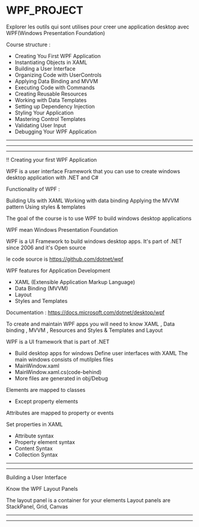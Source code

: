 # WPF_PROJECT
Explorer les outils qui sont utilises pour creer une application desktop avec WPF(Windows Presentation Foundation)

Course structure : 
- Creating You First WPF Application
- Instantiating Objects in XAML
- Building a User Interface
- Organizing Code with UserControls
- Applying Data Binding and MVVM
- Executing Code with Commands
- Creating Reusable Resources
- Working with Data Templates
- Setting up Dependency Injection
- Styling Your Application
- Mastering Control Templates
- Validating User Input
- Debugging Your WPF Application

---------------------------------------------------------------------------------------------------------
---------------------------------------------------------------------------------------------------------
---------------------------------------------------------------------------------------------------------

!! Creating your first WPF Application

WPF is a user interface Framework that you can use to create windows desktop application with .NET and C#

Functionality of WPF : 

Building UIs with XAML
Working with data binding
Applying the MVVM pattern
Using styles & templates

The goal of the course is to use WPF to build windows desktop applications

WPF mean Windows Presentation Foundation

WPF is a UI Framework to build windows desktop apps.
It's part of .NET since 2006 and it's Open source

le code source is https://github.com/dotnet/wpf

WPF features for Application Development
- XAML (Extensible Application Markup Language)
- Data Binding (MVVM)
- Layout
- Styles and Templates

Documentation : https://docs.microsoft.com/dotnet/desktop/wpf

To create and maintain WPF apps you will need to know XAML , Data binding , MVVM , Resources and Styles & Templates and  Layout

WPF is a UI framework that is part of .NET
 - Build desktop apps for windows
Define user interfaces with XAML
The main windows consists of mutilples files
 - MainWindow.xaml
 - MainWindow.xaml.cs(code-behind)
 - More files are generated in obj/Debug
 
 Elements are mapped to classes
 - Except property elements

Attributes are mapped to property or events

Set properties in XAML
 - Attribute syntax
 - Property element syntax
- Content Syntax
- Collection Syntax

 --------------------------------------------------------------------------------------------------------------------------------
 --------------------------------------------------------------------------------------------------------------------------------
 
 Building a User Interface
 
 Know the WPF Layout Panels
 
 The layout panel is a container for your elements
 Layout panels are StackPanel, Grid, Canvas
 
  --------------------------------------------------------------------------------------------------------------------------------
 --------------------------------------------------------------------------------------------------------------------------------